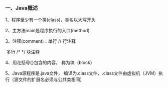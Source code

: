 ### 一、Java概述

1、程序至少有一个类(class)，类名以大写开头

2、主方法main是程序执行的入口(method)

3、注释(comment)：单行  //  行注释

​				多行   /*  */   块注释

4、用花括号{}包含的内容， 称为块（block）

5、Java源程序是.java文件， 编译为.class文件，.class文件由虚拟机（JVM）执行（源文件的扩展名必须与公共类相同）